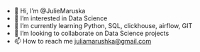 - 👋 Hi, I’m @JulieMaruska
- 👀 I’m interested in Data Science
- 🌱 I’m currently learning Python, SQL, clickhouse, airflow, GIT
- 💞️ I’m looking to collaborate on Data Science projects
- 📫 How to reach me juliamarushka@gmail.com

<!---
JulieMaruska/JulieMaruska is a ✨ special ✨ repository because its `README.md` (this file) appears on your GitHub profile.
You can click the Preview link to take a look at your changes.
--->

